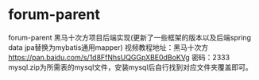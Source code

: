 # forum-parent
forum-parent
黑马十次方项目后端实现(更新了一些框架的版本以及后端spring data jpa替换为mybatis通用mapper) 视频教程地址：黑马十次方 https://pan.baidu.com/s/1d8FfNhsUQGGpXBE0dBoKVg 密码：2333
mysql.zip为所需表的mysql文件，安装mysql后自行找到对应文件夹覆盖即可。
